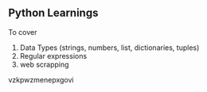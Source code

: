 ## Python Learnings 
To cover 
1. Data Types (strings, numbers, list, dictionaries, tuples)
2. Regular expressions 
3. web scrapping


vzkpwzmenepxgovi
